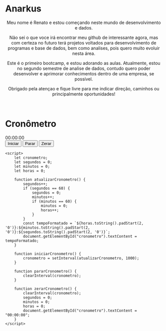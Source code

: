 # Anarkus

<p align="center">
   Meu nome é Renato e estou começando neste mundo de desenvolvimento e dados. 
<p align="center">
   Não sei o que voce irá encontrar meu github de interessante agora, mas com certeza no futuro terá projetos voltados para desenvolvimento de programas e base de dados, bem como analises, pois quero muito evoluir nesta área.
<p align="center">
Este é o primeiro bootcamp, e estou adorando as aulas. 
    Atualmente, estou no segundo semestre de analise de dados, contudo quero poder desenvolver e aprimorar conhecimentos dentro de uma empresa, se possível.
<p align="center">
Obrigado pela atençao e fique livre para me indicar direção, caminhos ou principalmente oportunidades! 
</p>
<br>

<!DOCTYPE html>
<html lang="en">
<head>
    <meta charset="UTF-8">
    <meta name="viewport" content="width=device-width, initial-scale=1.0">
    <title>Cronômetro</title>
</head>
<body>
    <h1>Cronômetro</h1>
    <div id="cronometro">00:00:00</div>
    <button onclick="iniciarCronometro()">Iniciar</button>
    <button onclick="pararCronometro()">Parar</button>
    <button onclick="zerarCronometro()">Zerar</button>
    
    <script>
        let cronometro;
        let segundos = 0;
        let minutos = 0;
        let horas = 0;
        
        function atualizarCronometro() {
            segundos++;
            if (segundos == 60) {
                segundos = 0;
                minutos++;
                if (minutos == 60) {
                    minutos = 0;
                    horas++;
                }
            }
            const tempoFormatado = `${horas.toString().padStart(2, '0')}:${minutos.toString().padStart(2, '0')}:${segundos.toString().padStart(2, '0')}`;
            document.getElementById("cronometro").textContent = tempoFormatado;
        }
        
        function iniciarCronometro() {
            cronometro = setInterval(atualizarCronometro, 1000);
        }
        
        function pararCronometro() {
            clearInterval(cronometro);
        }
        
        function zerarCronometro() {
            clearInterval(cronometro);
            segundos = 0;
            minutos = 0;
            horas = 0;
            document.getElementById("cronometro").textContent = "00:00:00";
        }
    </script>
</body>
</html>


